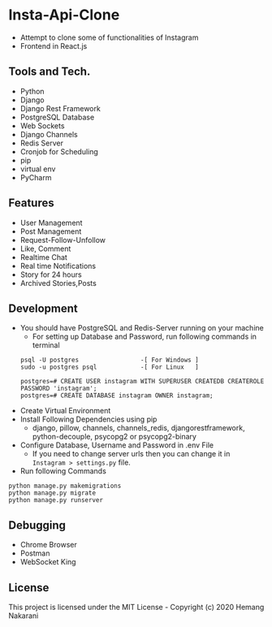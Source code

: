 # Insta-Api-Clone
- Attempt to clone some of functionalities of Instagram
- Frontend in React.js

## Tools and Tech.
- Python
- Django
- Django Rest Framework
- PostgreSQL Database
- Web Sockets
- Django Channels
- Redis Server
- Cronjob for Scheduling
- pip
- virtual env
- PyCharm

## Features
- User Management
- Post Management
- Request-Follow-Unfollow
- Like, Comment
- Realtime Chat
- Real time Notifications
- Story for 24 hours
- Archived Stories,Posts

## Development
- You should have PostgreSQL and Redis-Server running on your machine
  - For setting up Database and Password, run following commands in terminal
  ```
  psql -U postgres                 -[ For Windows ]
  sudo -u postgres psql            -[ For Linux   ]
 
  postgres=# CREATE USER instagram WITH SUPERUSER CREATEDB CREATEROLE PASSWORD 'instagram';
  postgres=# CREATE DATABASE instagram OWNER instagram;
  ```
- Create Virtual Environment
- Install Following Dependencies using pip
  - django, pillow, channels, channels_redis, djangorestframework, python-decouple, psycopg2 or psycopg2-binary
- Configure Database, Username and Password in .env File
  - If you need to change server urls then you can change it in ```Instagram > settings.py``` file.
- Run following Commands
```
python manage.py makemigrations
python manage.py migrate
python manage.py runserver
```
## Debugging
- Chrome Browser
- Postman
- WebSocket King

## License
This project is licensed under the MIT License - Copyright (c) 2020 Hemang Nakarani
